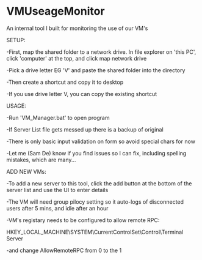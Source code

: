 # VMUseageMonitor
An internal tool I built for monitoring the use of our VM's

SETUP:

-First, map the shared folder to a network drive.  In file explorer on 'this PC', click 'computer' at the top, and click map network drive

-Pick a drive letter EG 'V' and paste the shared folder into the directory

-Then create a shortcut and copy it to desktop

-If you use drive letter V, you can copy the existing shortcut


USAGE:

-Run 'VM_Manager.bat' to open program

-If Server List file gets messed up there is a backup of original

-There is only basic input validation on form so avoid special chars for now

-Let me (Sam De) know if you find issues so I can fix, including spelling mistakes, which are many...


ADD NEW VMs:

-To add a new server to this tool, click the add button at the bottom of the server list and use the UI to enter details

-The VM will need group pilocy setting so it auto-logs of disconnected users after 5 mins, and idle after an hour

-VM's registary needs to be configured to allow remote RPC:


HKEY_LOCAL_MACHINE\SYSTEM\CurrentControlSet\Control\Terminal Server


-and change AllowRemoteRPC from 0 to the 1
